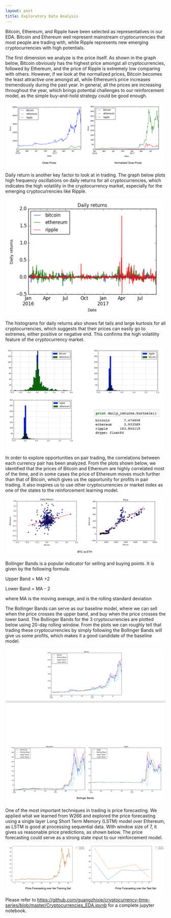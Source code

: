 ```yaml
---
layout: post
title: Exploratory Data Analysis
---
```


Bitcoin, Ethereum, and Ripple have been selected as representatives in our EDA. Bitcoin and Ethereum well represent mainstream cryptocurrencies that most people are trading with, while Ripple represents new emerging cryptocurrencies with high potentials.

The first dimension we analyze is the price itself. As shown in the graph below, Bitcoin obviously has the highest price amongst all cryptocurrencies, followed by Ethereum, and the price of Ripple is extremely low comparing with others. However, if we look at the normalized prices, Bitcoin becomes the least attractive one amongst all, while Ethereum’s price increases tremendously during the past year. In general, all the prices are increasing throughout the year, which brings potential challenges to our reinforcement model, as the simple buy-and-hold strategy could be good enough.

![EDA1](https://github.com/GradientTrader/gradienttrader.github.io/blob/master/images/EDA1.png?raw=true)


Daily return is another key factor to look at in trading. The graph below plots high frequency oscillations on daily returns for all cryptocurrencies, which indicates the high volatility in the cryptocurrency market, especially for the emerging cryptocurrencies like Ripple. 

![EDA2](https://github.com/GradientTrader/gradienttrader.github.io/blob/master/images/EDA2.png?raw=true)

The histograms for daily returns also shows fat tails and large kurtosis for all cryptocurrencies, which suggests that their prices can easily go to extremes, either positive or negative end. This confirms the high volatility feature of the cryptocurrency market.

![EDA3](https://github.com/GradientTrader/gradienttrader.github.io/blob/master/images/EDA3.png?raw=true)

In order to explore opportunities on pair trading, the correlations between each currency pair has been analyzed. From the plots shown below, we identified that the prices of Bitcoin and Ethereum are highly correlated most of the time, and in some cases the price of Ethereum moves much further than that of Bitcoin, which gives us the opportunity for profits in pair trading. It also inspires us to use other cryptocurrencies or market index as one of the states to the reinforcement learning model.

![EDA4](https://github.com/GradientTrader/gradienttrader.github.io/blob/master/images/EDA4.png?raw=true)

Bollinger Bands is a popular indicator for selling and buying points. It is given by the following formula:
              
Upper Band = MA +2

Lower Band = MA - 2

where MA is the moving average, and  is the rolling standard deviation 

The Bollinger Bands can serve as our baseline model, where we can sell when the price crosses the upper band, and buy when the price crosses the lower band. The Bollinger Bands for the 3 cryptocurrencies are plotted below using 20-day rolling window. From the plots we can roughly tell that trading these cryptocurrencies by simply following the Bollinger Bands will give us some profits, which makes it a good candidate of the baseline model.

![EDA5](https://github.com/GradientTrader/gradienttrader.github.io/blob/master/images/EDA5.png?raw=true)

One of the most important techniques in trading is price forecasting. We applied what we learned from W266 and explored the price forecasting using a single layer Long Short Term Memory (LSTM) model over Ethereum, as LSTM is good at processing sequential data. With window size of 7, it gives us reasonable price predictions, as shown below. The price forecasting could serve as a strong state input to our reinforcement model.

![EDA6](https://github.com/GradientTrader/gradienttrader.github.io/blob/master/images/EDA6.png?raw=true)

Please refer to https://github.com/guangzhixie/cryptocurrency-time-series/blob/master/Cryptocurrencies_EDA.ipynb for a complete jupyter notebook.
